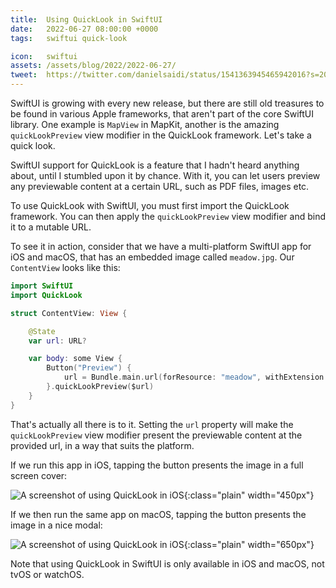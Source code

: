 ```yaml
---
title:  Using QuickLook in SwiftUI
date:   2022-06-27 08:00:00 +0000
tags:   swiftui quick-look

icon:   swiftui
assets: /assets/blog/2022/2022-06-27/
tweet:  https://twitter.com/danielsaidi/status/1541363945465942016?s=20&t=pHrBeDbqn-sQh8qvy0pmCg
---
```


SwiftUI is growing with every new release, but there are still old treasures to be found in various Apple frameworks, that aren't part of the core SwiftUI library. One example is `MapView` in MapKit, another is the amazing `quickLookPreview` view modifier in the QuickLook framework. Let's take a quick look.

SwiftUI support for QuickLook is a feature that I hadn't heard anything about, until I stumbled upon it by chance. With it, you can let users preview any previewable content at a certain URL, such as PDF files, images etc.

To use QuickLook with SwiftUI, you must first import the QuickLook framework. You can then apply the `quickLookPreview` view modifier and bind it to a mutable URL.

To see it in action, consider that we have a multi-platform SwiftUI app for iOS and macOS, that has an embedded image called `meadow.jpg`. Our `ContentView` looks like this:

```swift
import SwiftUI
import QuickLook

struct ContentView: View {

    @State
    var url: URL?

    var body: some View {
        Button("Preview") {
            url = Bundle.main.url(forResource: "meadow", withExtension: "jpg")
        }.quickLookPreview($url)
    }
}
```

That's actually all there is to it. Setting the `url` property will make the `quickLookPreview` view modifier present the previewable content at the provided url, in a way that suits the platform.

If we run this app in iOS, tapping the button presents the image in a full screen cover:

![A screenshot of using QuickLook in iOS]({{page.assets}}ios.png){:class="plain" width="450px"}

If we then run the same app on macOS, tapping the button presents the image in a nice modal:

![A screenshot of using QuickLook in iOS]({{page.assets}}macos.png){:class="plain" width="650px"}

Note that using QuickLook in SwiftUI is only available in iOS and macOS, not tvOS or watchOS.